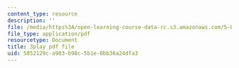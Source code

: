 ```yaml
---
content_type: resource
description: ''
file: /media/https%3A/open-learning-course-data-rc.s3.amazonaws.com/5-07sc-biological-chemistry-i-fall-2013/5052129ca903b98c5b1e0bb36a24dfa3_sBYrp3zssWE.pdf
file_type: application/pdf
resourcetype: Document
title: 3play pdf file
uid: 5052129c-a903-b98c-5b1e-0bb36a24dfa3
---
```

